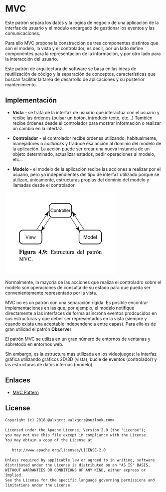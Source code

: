 # MVC

Este patrón separa los datos y la lógica de negocio de una aplicación de la interfaz de usuario y el módulo encargado de 
gestionar los eventos y las comunicaciones. 

Para ello MVC propone la construcción de tres componentes distintos que son el modelo, la vista y el controlador, es decir, 
por un lado define componentes para la representación de la información, y por otro lado para la interacción del usuario.

Este patrón de arquitectura de software se basa en las ideas de reutilización de código y la separación de conceptos, 
características que buscan facilitar la tarea de desarrollo de aplicaciones y su posterior mantenimiento.


## Implementación

* **Vista** - se trata de la interfaz de usuario que interactúa con el usuario y recibe las órdenes (pulsar un botón,
introducir texto, etc...) También recibe órdenes desde el controlador para mostrar información o realizar un cambio
en la interfaz.

* **Controlador** - el controlador recibe órdenes utilizando, habitualmente, manejadores o *callbacks* y traduce esa acción
al dominio del modelo de la aplicación. La acción puede ser crear una nueva instancia de un objeto determinado, actualizar
estados, pedir operaciones al modelo, etc...

* **Modelo** - el modelo de la aplicación recibe las acciones a realizar por el usuario, pero ya independientes del tipo
de interfaz utilizado porque se utilizan, únicamente, estructuras propias del dominio del modelo y llamadas desde el 
controlador.

![MVC](example/imgs/MVC.png)

Normalmente, la mayoría de las acciones que realiza el controladro sobre el modelo son operaciones de consulta de su 
estado para que pueda ser convenientemente representado por la vista.

MVC no es un patrón con una separación rígida. Es posible encontrar implementaciones en las que, por ejemplo, el modelo 
notifique directamente a las interfaces de forma asíncrona eventos prodcucidos en sus estructuras y que deber ser 
representados en la vista (siempre y cuando exista una aceptable independencia entre capas). Para ello es de gran 
utilidad el patrón **Observer**

El patrón MVC se utiliza en un gran número de entornos de ventanas y sobretodo en entornos web.

Sin embargo, es la estructura más utilizada en los videojuegos: la interfaz gráfica utilizando gráficos 2D/3D (vista),
bucle de eventos (controlador) y las estructuras de datos internas (modelo).


## Enlaces
* [MVC Pattern](https://es.wikipedia.org/wiki/Modelo%E2%80%93vista%E2%80%93controlador)


License
-------
    Copyright (c) 2018 @alxgcrz <alxgcrz@outlook.com>
    
    Licensed under the Apache License, Version 2.0 (the "License");
    you may not use this file except in compliance with the License.
    You may obtain a copy of the License at
    
       http://www.apache.org/licenses/LICENSE-2.0
    
    Unless required by applicable law or agreed to in writing, software
    distributed under the License is distributed on an "AS IS" BASIS,
    WITHOUT WARRANTIES OR CONDITIONS OF ANY KIND, either express or implied.
    See the License for the specific language governing permissions and
    limitations under the License.
